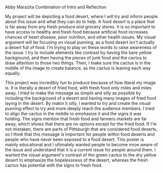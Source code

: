 Abby Marazita
Combination of Intro and Reflection

My project will be depicting a food desert, where I will try and inform people about this issue and what they can do to help. A food desert is a place that is far away from any fresh produce and grocery stores. It is so important to have access to healthy and fresh food because artificial food increases chances of heart disease, poor nutrition, and other health issues. My visual argument will be focusing on visual punning, as a food desert isn't actually a desert full of food. I'm trying to play on these words to raise awareness of the issue. I try to include elements like contrast by having the bare yellow background, and then having the pieces of junk food and the cactus to draw attention to those two things. Then, I make sure the cactus is in the middle of the image to create balance, as the cactus is leaning each way equally.

This project was incredibly fun to produce because of how literal my image is. It is literally a desert of fried food, with fresh food only miles and miles away. I tried to make the message as simple and silly as possible by including the background of a desert and having many images of fried food laying in the desert. By makin it silly, I wanted to try and create the visual punning effect to try and more deeply reach the audience members. I tried to align the cactus in the middle to emohasize it and the signs it was holding. The signs mention that fresh food and farmers markets are far away, which shows that there are no options except for the fried food. If I'm not mistaken, there are parts of Pittsburgh that are considered food deserts, so I think that this message is important for people within food deserts and people who have never been exposed to a food desert. This poster is mainly educational and I ultimately wanted people to become mroe aware of the issue and understand that it is a current issue for people around them. I wanted the visual argument's contrast of the green cactus to the dry yellow desert to emphasize the hopelessness of the desert, whereas the fresh cactus has potential with the signs to fresh food. 
